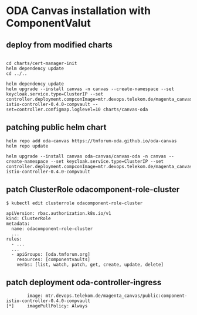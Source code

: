 # ODA Canvas installation with ComponentValut


## deploy from modified charts

```

cd charts/cert-manager-init
helm dependency update
cd ../..

helm dependency update
helm upgrade --install canvas -n canvas --create-namespace --set keycloak.service.type=ClusterIP --set controller.deployment.compconImage=mtr.devops.telekom.de/magenta_canvas/public:component-istio-controller-0.4.0-compvault --set=controller.configmap.loglevel=10 charts/canvas-oda
```


## patching public helm chart

```
helm repo add oda-canvas https://tmforum-oda.github.io/oda-canvas
helm repo update

helm upgrade --install canvas oda-canvas/canvas-oda -n canvas --create-namespace --set keycloak.service.type=ClusterIP --set controller.deployment.compconImage=mtr.devops.telekom.de/magenta_canvas/public:component-istio-controller-0.4.0-compvault
```

## patch ClusterRole odacomponent-role-cluster

```
$ kubectl edit clusterrole odacomponent-role-cluster
```

```
apiVersion: rbac.authorization.k8s.io/v1
kind: ClusterRole
metadata:
  name: odacomponent-role-cluster
  ...
rules:
  - ...
  ...
  - apiGroups: [oda.tmforum.org]
    resources: [componentvaults]
    verbs: [list, watch, patch, get, create, update, delete]    
```

## patch deployment oda-controller-ingress

```
        image: mtr.devops.telekom.de/magenta_canvas/public:component-istio-controller-0.4.0-compvault
[*]     imagePullPolicy: Always
```
